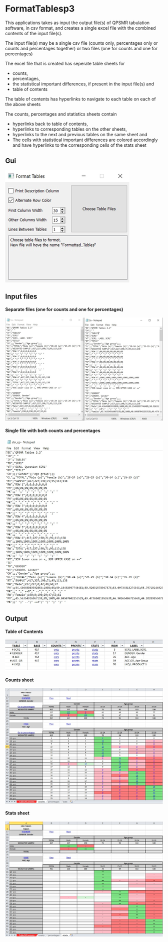 # FormatTablesp3

This applications takes as input the output file(s) of QPSMR tabulation software, in csv format, and creates a single excel file with the combined contents of the input file(s).

The input file(s) may be a single csv file (counts only, percentages only or counts and percentages together) or two files (one for counts and one for percentages)

The excel file that is created has seperate table sheets for

- counts,
- percentages,
- the statistical important differences, if present in the input file(s) and
- table of contents

The table of contents has hyperlinks to navigate to each table on each of the above sheets

The counts, percentages and statistics sheets contain

- hyperlinks back to table of contents,
- hyperlinks to corresponding tables on the other sheets,
- hyperlinks to the next and previous tables on the same sheet and
- The cells with statistical important differences are colored accordingly and have hyperlinks to the corresponding cells of the stats sheet

## Gui

![](resources/gui.jpg)

## Input files

#### Separate files (one for counts and one for percentages)

![](resources/input1.jpg)

#### Single file with both counts and percentages

![](resources/input2.jpg)

## Output

#### Table of Contents

![](resources/ToC.jpg)

#### Counts sheet

![](resources/counts.jpg)

#### Stats sheet

![](stats.jpg)
